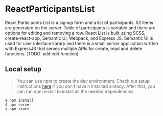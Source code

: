 # ReactParticipantsList

React Participants List is a signup form and a list of participants.
52 items are generated on the server. Table of participants is sortable and there are options for editing and removing a row.
React List is built using SCSS, create-react-app, Semantic UI, Webpack, and Express JS.
Semantic UI is used for user interface library and there is a small server application written with ExpressJS that serves multiple APIs for create, read and delete functions.
(TODO: add edit function)

## Local setup

> You can use npm to create the dev environment. Check out setup instructions [here](https://www.npmjs.com/get-npm) if you don't have it installed already. After that, you can run npm install to install all the needed dependencies.

```
$ npm install
$ npm server
$ npm start
```
